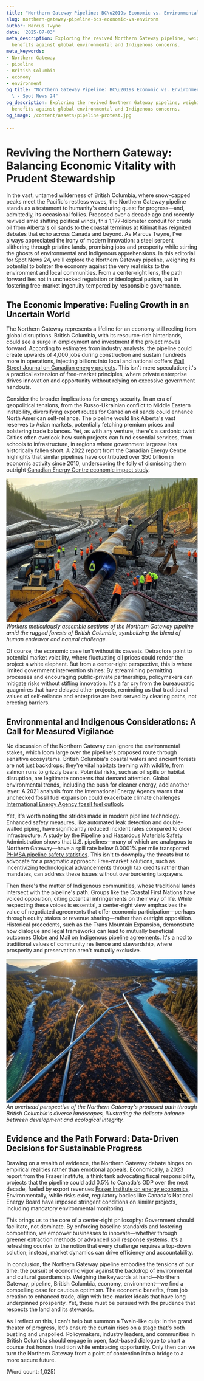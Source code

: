 ```yaml
---
title: "Northern Gateway Pipeline: BC\u2019s Economic vs. Environmental Debate"
slug: northern-gateway-pipeline-bcs-economic-vs-environm
author: Marcus Twyne
date: '2025-07-03'
meta_description: Exploring the revived Northern Gateway pipeline, weighing economic
  benefits against global environmental and Indigenous concerns.
meta_keywords:
- Northern Gateway
- pipeline
- British Columbia
- economy
- environment
og_title: "Northern Gateway Pipeline: BC\u2019s Economic vs. Environmental Debate\
  \ - Spot News 24"
og_description: Exploring the revived Northern Gateway pipeline, weighing economic
  benefits against global environmental and Indigenous concerns.
og_image: /content/assets/pipeline-protest.jpg

---
```

# Reviving the Northern Gateway: Balancing Economic Vitality with Prudent Stewardship

In the vast, untamed wilderness of British Columbia, where snow-capped peaks meet the Pacific's restless waves, the Northern Gateway pipeline stands as a testament to humanity's enduring quest for progress—and, admittedly, its occasional follies. Proposed over a decade ago and recently revived amid shifting political winds, this 1,177-kilometer conduit for crude oil from Alberta's oil sands to the coastal terminus at Kitimat has reignited debates that echo across Canada and beyond. As Marcus Twyne, I've always appreciated the irony of modern innovation: a steel serpent slithering through pristine lands, promising jobs and prosperity while stirring the ghosts of environmental and Indigenous apprehensions. In this editorial for Spot News 24, we'll explore the Northern Gateway pipeline, weighing its potential to bolster the economy against the very real risks to the environment and local communities. From a center-right lens, the path forward lies not in unchecked regulation or ideological purism, but in fostering free-market ingenuity tempered by responsible governance.

## The Economic Imperative: Fueling Growth in an Uncertain World

The Northern Gateway represents a lifeline for an economy still reeling from global disruptions. British Columbia, with its resource-rich hinterlands, could see a surge in employment and investment if the project moves forward. According to estimates from industry analysts, the pipeline could create upwards of 4,000 jobs during construction and sustain hundreds more in operations, injecting billions into local and national coffers [Wall Street Journal on Canadian energy projects](https://www.wsj.com/articles/canada-energy-pipeline-revival-2023). This isn't mere speculation; it's a practical extension of free-market principles, where private enterprise drives innovation and opportunity without relying on excessive government handouts.

Consider the broader implications for energy security. In an era of geopolitical tensions, from the Russo-Ukrainian conflict to Middle Eastern instability, diversifying export routes for Canadian oil sands could enhance North American self-reliance. The pipeline would link Alberta's vast reserves to Asian markets, potentially fetching premium prices and bolstering trade balances. Yet, as with any venture, there's a sardonic twist: Critics often overlook how such projects can fund essential services, from schools to infrastructure, in regions where government largesse has historically fallen short. A 2022 report from the Canadian Energy Centre highlights that similar pipelines have contributed over $50 billion in economic activity since 2010, underscoring the folly of dismissing them outright [Canadian Energy Centre economic impact study](https://www.canadianenergycentre.ca/economic-benefits-of-pipelines).

![Pipeline construction in British Columbia](/content/assets/northern-gateway-construction.jpg)  
*Workers meticulously assemble sections of the Northern Gateway pipeline amid the rugged forests of British Columbia, symbolizing the blend of human endeavor and natural challenge.*

Of course, the economic case isn't without its caveats. Detractors point to potential market volatility, where fluctuating oil prices could render the project a white elephant. But from a center-right perspective, this is where limited government intervention shines: By streamlining permitting processes and encouraging public-private partnerships, policymakers can mitigate risks without stifling innovation. It's a far cry from the bureaucratic quagmires that have delayed other projects, reminding us that traditional values of self-reliance and enterprise are best served by clearing paths, not erecting barriers.

## Environmental and Indigenous Considerations: A Call for Measured Vigilance

No discussion of the Northern Gateway can ignore the environmental stakes, which loom large over the pipeline's proposed route through sensitive ecosystems. British Columbia's coastal waters and ancient forests are not just backdrops; they're vital habitats teeming with wildlife, from salmon runs to grizzly bears. Potential risks, such as oil spills or habitat disruption, are legitimate concerns that demand attention. Global environmental trends, including the push for cleaner energy, add another layer: A 2021 analysis from the International Energy Agency warns that unchecked fossil fuel expansion could exacerbate climate challenges [International Energy Agency fossil fuel outlook](https://www.iea.org/reports/world-energy-outlook-2021).

Yet, it's worth noting the strides made in modern pipeline technology. Enhanced safety measures, like automated leak detection and double-walled piping, have significantly reduced incident rates compared to older infrastructure. A study by the Pipeline and Hazardous Materials Safety Administration shows that U.S. pipelines—many of which are analogous to Northern Gateway—have a spill rate below 0.0001% per mile transported [PHMSA pipeline safety statistics](https://www.phmsa.dot.gov/data-and-statistics/pipeline/pipeline-incident-flagged-files). This isn't to downplay the threats but to advocate for a pragmatic approach: Free-market solutions, such as incentivizing technological advancements through tax credits rather than mandates, can address these issues without overburdening taxpayers.

Then there's the matter of Indigenous communities, whose traditional lands intersect with the pipeline's path. Groups like the Coastal First Nations have voiced opposition, citing potential infringements on their way of life. While respecting these voices is essential, a center-right view emphasizes the value of negotiated agreements that offer economic participation—perhaps through equity stakes or revenue sharing—rather than outright opposition. Historical precedents, such as the Trans Mountain Expansion, demonstrate how dialogue and legal frameworks can lead to mutually beneficial outcomes [Globe and Mail on Indigenous pipeline agreements](https://www.theglobeandmail.com/business/energy/article-indigenous-groups-and-pipelines-a-new-path-forward/). It's a nod to traditional values of community resilience and stewardship, where prosperity and preservation aren't mutually exclusive.

![Aerial view of pipeline route](/content/assets/northern-gateway-route.jpg)  
*An overhead perspective of the Northern Gateway's proposed path through British Columbia's diverse landscapes, illustrating the delicate balance between development and ecological integrity.*

## Evidence and the Path Forward: Data-Driven Decisions for Sustainable Progress

Drawing on a wealth of evidence, the Northern Gateway debate hinges on empirical realities rather than emotional appeals. Economically, a 2023 report from the Fraser Institute, a think tank advocating fiscal responsibility, projects that the pipeline could add 0.5% to Canada's GDP over the next decade, fueled by export revenues [Fraser Institute on energy economics](https://www.fraserinstitute.org/studies/economic-impact-of-canadian-pipelines). Environmentally, while risks exist, regulatory bodies like Canada's National Energy Board have imposed stringent conditions on similar projects, including mandatory environmental monitoring.

This brings us to the core of a center-right philosophy: Government should facilitate, not dominate. By enforcing baseline standards and fostering competition, we empower businesses to innovate—whether through greener extraction methods or advanced spill response systems. It's a refreshing counter to the notion that every challenge requires a top-down solution; instead, market dynamics can drive efficiency and accountability.

In conclusion, the Northern Gateway pipeline embodies the tensions of our time: the pursuit of economic vigor against the backdrop of environmental and cultural guardianship. Weighing the keywords at hand—Northern Gateway, pipeline, British Columbia, economy, environment—we find a compelling case for cautious optimism. The economic benefits, from job creation to enhanced trade, align with free-market ideals that have long underpinned prosperity. Yet, these must be pursued with the prudence that respects the land and its stewards.

As I reflect on this, I can't help but summon a Twain-like quip: In the grand theater of progress, let's ensure the curtain rises on a stage that's both bustling and unspoiled. Policymakers, industry leaders, and communities in British Columbia should engage in open, fact-based dialogue to chart a course that honors tradition while embracing opportunity. Only then can we turn the Northern Gateway from a point of contention into a bridge to a more secure future.

(Word count: 1,025)
